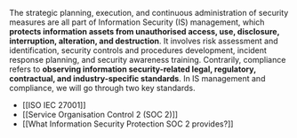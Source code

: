 The strategic planning, execution, and continuous administration of security measures are all part of Information Security (IS) management, which **protects information assets from unauthorised access, use, disclosure, interruption, alteration, and destruction**. It involves risk assessment and identification, security controls and procedures development, incident response planning, and security awareness training. Contrarily, compliance refers to **observing information security-related legal, regulatory, contractual, and industry-specific standards**. In IS management and compliance, we will go through two key standards.

- [[ISO IEC 27001]]
- [[Service Organisation Control 2 (SOC 2)]]
- [[What Information Security Protection SOC 2 provides?]]
